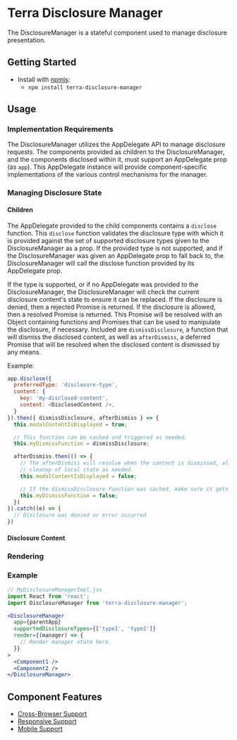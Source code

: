 # Terra Disclosure Manager

The DisclosureManager is a stateful component used to manage disclosure presentation.

## Getting Started

- Install with [npmjs](https://www.npmjs.com):
  - `npm install terra-disclosure-manager`

## Usage

### Implementation Requirements

The DisclosureManager utilizes the AppDelegate API to manage disclosure requests. The components provided as children to the DisclosureManager, and the components disclosed within it, must support an AppDelegate prop (as `app`). This AppDelegate instance will provide component-specific implementations of the various control mechanisms for the manager.

### Managing Disclosure State

#### Children

The AppDelegate provided to the child components contains a `disclose` function. This `disclose` function validates the disclosure type with which it is provided against the set of supported disclosure types given to the DisclosureManager as a prop. If the provided type is not supported, and if the DisclosureManager was given an AppDelegate prop to fall back to, the DisclosureManager will call the disclose function provided by its AppDelegate prop.

If the type is supported, or if no AppDelegate was provided to the DisclosureManager, the DisclosureManager will check the current disclosure content's state to ensure it can be replaced. If the disclosure is denied, then a rejected Promise is returned. If the disclosure is allowed, then a resolved Promise is returned. This Promise will be resolved with an Object containing functions and Promises that can be used to manipulate the disclosure, if necessary. Included are `dismissDisclosure`, a function that will dismiss the disclosed content, as well as `afterDismiss`, a deferred Promise that will be resolved when the disclosed content is dismissed by any means.

Example:
```javascript
app.disclose({
  preferredType: 'disclosure-type',
  content: {
    key: 'my-disclosed-content',
    content: <DisclosedContent />,
  }
}).then({ dismissDisclosure, afterDismiss } => {
  this.modalContentIsDisplayed = true;

  // This function can be cached and triggered as needed.
  this.myDismissFunction = dismissDisclosure;

  afterDismiss.then(() => {
    // The afterDismiss will resolve when the content is dismissed, allowing for
    // cleanup of local state as needed.
    this.modalContentIsDisplayed = false;

    // If the dismissDisclosure function was cached, make sure it gets cleaned up.
    this.myDismissFunction = false;
  })
}).catch((e) => {
  // Disclosure was denied or error occurred
})

```

#### Disclosure Content



### Rendering

### Example

```jsx
// MyDisclosureManagerImpl.jsx
import React from 'react';
import DisclosureManager from 'terra-disclosure-manager';

<DisclosureManager
  app={parentApp}
  supportedDisclosureTypes={['type1', 'type2']}
  render={(manager) => {
    // Render manager state here.
  }}
>
  <Component1 />
  <Component2 />
</DisclosureManager>
```

## Component Features
* [Cross-Browser Support](https://github.com/cerner/terra-core/wiki/Component-Features#cross-browser-support)
* [Responsive Support](https://github.com/cerner/terra-core/wiki/Component-Features#responsive-support)
* [Mobile Support](https://github.com/cerner/terra-core/wiki/Component-Features#mobile-support)